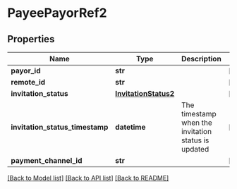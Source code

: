 # PayeePayorRef2

## Properties
Name | Type | Description | Notes
------------ | ------------- | ------------- | -------------
**payor_id** | **str** |  | [optional] 
**remote_id** | **str** |  | [optional] 
**invitation_status** | [**InvitationStatus2**](InvitationStatus2.md) |  | [optional] 
**invitation_status_timestamp** | **datetime** | The timestamp when the invitation status is updated | [optional] 
**payment_channel_id** | **str** |  | [optional] 

[[Back to Model list]](../README.md#documentation-for-models) [[Back to API list]](../README.md#documentation-for-api-endpoints) [[Back to README]](../README.md)


